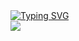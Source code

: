 <div>
<a href="https://git.io/typing-svg"><img src="https://readme-typing-svg.demolab.com?font=Fira+Code&pause=1000&width=435&lines=%24+ls+-SSr+%7C+grep+project-languages" alt="Typing SVG" /></a>
</div>
<div>
<img src="https://github-readme-stats.vercel.app/api/top-langs/?username=mantaGIT&layout=compact">
</div>
<br>

<!--
<div>
<a href="https://git.io/typing-svg"><img src="https://readme-typing-svg.demolab.com?font=Fira+Code&pause=1000&width=435&lines=%24+ls+-SSr+%7C+grep+study-languages" alt="Typing SVG" /></a>
</div>
<div>
  <img src="https://github-readme-stats.vercel.app/api/top-langs/?username=panggin&layout=compact">
</div>

### VELOG

[![Velog's GitHub stats](https://velog-readme-stats.vercel.app/api?name=manta)](https://velog.io/@manta/posts)

-->

<!--
**mantaGIT/mantaGIT** is a ✨ _special_ ✨ repository because its `README.md` (this file) appears on your GitHub profile.

Here are some ideas to get you started:

- 🔭 I’m currently working on ...
- 🌱 I’m currently learning ...
- 👯 I’m looking to collaborate on ...
- 🤔 I’m looking for help with ...
- 💬 Ask me about ...
- 📫 How to reach me: ...
- 😄 Pronouns: ...
- ⚡ Fun fact: ...
-->
